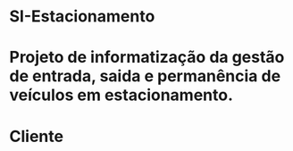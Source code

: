 # SI-Estacionamento
# Projeto de informatização da gestão de entrada, saida e permanência de veículos em estacionamento.
# Cliente 